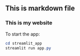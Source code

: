 ## This is markdown file
### This is my website

To start the app:
```powershell
cd streamlit_app
streamlit run app.py
